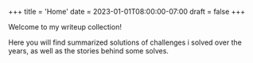 +++
title = 'Home'
date = 2023-01-01T08:00:00-07:00
draft = false
+++

Welcome to my writeup collection!

Here you will find summarized solutions of challenges i solved over the years, as well as the stories behind some solves.
